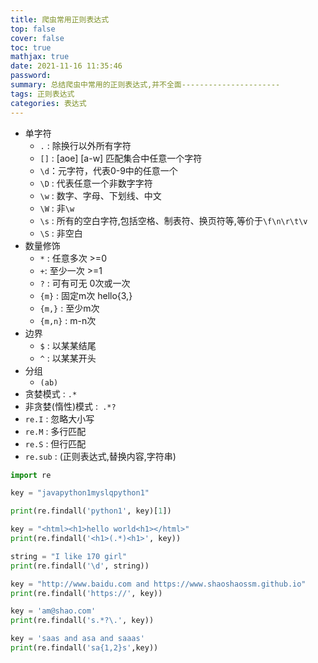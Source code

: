 ```yaml
---
title: 爬虫常用正则表达式
top: false
cover: false
toc: true
mathjax: true
date: 2021-11-16 11:35:46
password:
summary: 总结爬虫中常用的正则表达式,并不全面----------------------
tags: 正则表达式
categories: 表达式
---
```


- 单字符
  - `.` : 除换行以外所有字符
  - `[]` : [aoe] [a-w] 匹配集合中任意一个字符
  - `\d`：元字符，代表0-9中的任意一个
  - `\D` : 代表任意一个非数字字符
  - `\w` : 数字、字母、下划线、中文
  - `\W` : 非`\w` 
  - `\s` : 所有的空白字符,包括空格、制表符、换页符等,等价于`\f\n\r\t\v`
  - `\S` : 非空白   
- 数量修饰
  - `*` : 任意多次   >=0
  - `+`: 至少一次    >=1
  - `?` : 可有可无   0次或一次
  - `{m}` : 固定m次   hello{3,}
  - `{m,}` : 至少m次
  - `{m,n}` : m-n次
- 边界
  - `$` : 以某某结尾
  - `^` : 以某某开头
- 分组
  - `(ab)`
- 贪婪模式 : `.*`
- 非贪婪(惰性)模式 :` .*?`
- `re.I` : 忽略大小写
- `re.M` : 多行匹配
- `re.S` : 但行匹配
- `re.sub` : (正则表达式,替换内容,字符串)

```Python
import re

key = "javapython1myslqpython1"

print(re.findall('python1', key)[1])

key = "<html><h1>hello world<h1></html>"
print(re.findall('<h1>(.*)<h1>', key))

string = "I like 170 girl"
print(re.findall('\d', string))

key = "http://www.baidu.com and https://www.shaoshaossm.github.io"
print(re.findall('https://', key))

key = 'am@shao.com'
print(re.findall('s.*?\.', key))

key = 'saas and asa and saaas'
print(re.findall('sa{1,2}s',key))


```

